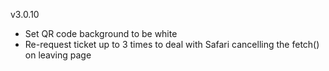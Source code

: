 v3.0.10
 - Set QR code background to be white
 - Re-request ticket up to 3 times to deal with Safari cancelling the fetch() on leaving page
